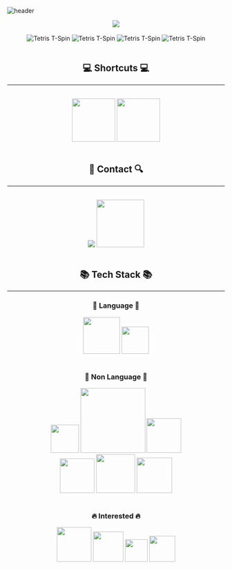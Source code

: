 ![header](https://capsule-render.vercel.app/api?type=waving&color=auto&height=280&section=header&text=HI!%20I'm%20IDpluto!&fontSize=90)

<div align="center">
<div>
<a href="https://hits.seeyoufarm.com"><img src="https://hits.seeyoufarm.com/api/count/incr/badge.svg?url=https%3A%2F%2Fgithub.com%2FIDpluto&count_bg=%239CCCFA&title_bg=%23555555&icon=github.svg&icon_color=%23E7E7E7&title=github&edge_flat=false"/></a>
<br><br>
<img src="https://media.tenor.com/GKChYKFfE30AAAAi/tspin-tetris.gif" alt="Tetris T-Spin">
<img src="https://media.tenor.com/GKChYKFfE30AAAAi/tspin-tetris.gif" alt="Tetris T-Spin">
<img src="https://media.tenor.com/GKChYKFfE30AAAAi/tspin-tetris.gif" alt="Tetris T-Spin">
<img src="https://media.tenor.com/GKChYKFfE30AAAAi/tspin-tetris.gif" alt="Tetris T-Spin">
<br><br>
<h2>💻 Shortcuts 💻</h2>
<hr/>
</div>
<br>
<a href="https://42seoul.kr/seoul42/main/view">
  <img src="https://img.shields.io/badge/42Seoul-000000?style=flat&amp;logo=42&amp;logoColor=white/" width="100"></a>
  <a href="https://idpluto.github.io/">
  <img src="https://img.shields.io/badge/Tech%20Blog-01DF3A?style=flat&logo=github&logoColor=white/" width="100"></a>
<br><br>
<h2>🔎 Contact 🔍</h2>
<hr/>
<br>
<a href="mailto:d0013159@gmail.com">
<img src="https://camo.githubusercontent.com/2f8811a5ba09ba6f49d4f9e2d95da494125747f0e08eafac1e1c3e7f94827eea/68747470733a2f2f696d672e736869656c64732e696f2f62616467652f476d61696c2d4541343333353f7374796c653d666f722d7468652d6261646765266c6f676f3d476d61696c266c6f676f436f6c6f723d7768697465" data-canonical-src="https://img.shields.io/badge/Gmail-EA4335?style=for-the-badge&amp;logo=Gmail&amp;logoColor=white" style="max-width: 100%;"></a>
<img src="https://img.shields.io/badge/Discord-%235865F2.svg?style=for-the-badge&logo=discord&logoColor=white" width="110">
<div>
<br>
<h2>📚 Tech Stack 📚</h2>
<hr/>
<h3>📗 Language 📗</h3>
<img src="https://img.shields.io/badge/python-3670A0?style=for-the-badge&logo=python&logoColor=ffdd54" width="85">
<img src="https://img.shields.io/badge/c++-%2300599C.svg?style=for-the-badge&logo=c%2B%2B&logoColor=white" width="63">
<br><br>
<h3>📘 Non Language 📘</h3>
<img src="https://img.shields.io/badge/Fusion360-orange?style=flat"width="65"/>
<img src="https://img.shields.io/badge/3D Printing Technologies-blue?style=flat"width="150"/>
<img src="https://img.shields.io/badge/-Arduino-00979D?style=for-the-badge&logo=Arduino&logoColor=white" width="80"/>
<div>
<img src="https://img.shields.io/badge/docker-%230db7ed.svg?style=for-the-badge&logo=docker&logoColor=white" width="80">
<img src="https://img.shields.io/badge/InfluxDB-22ADF6?style=for-the-badge&logo=InfluxDB&logoColor=white" width="90">
<img src="https://img.shields.io/badge/grafana-%23F46800.svg?style=for-the-badge&logo=grafana&logoColor=white" width="82">
</div>
<br>
<h3>🔥 Interested 🔥</h3>

<img src="https://img.shields.io/badge/spring-%236DB33F.svg?style=for-the-badge&logo=spring&logoColor=white" width="80">
<img src="https://img.shields.io/badge/swift-F54A2A?style=for-the-badge&logo=swift&logoColor=white" width="70">
<img src="https://img.shields.io/badge/go-%2300ADD8.svg?style=for-the-badge&logo=go&logoColor=white" width="52">
<img src="https://img.shields.io/badge/java-%23ED8B00.svg?style=for-the-badge&logo=openjdk&logoColor=white" width="60">
</div>
</div>


<!--
**IDpluto/IDpluto** is a ✨ _special_ ✨ repository because its `README.md` (this file) appears on your GitHub profile.

Here are some ideas to get you started:

- 🔭 I’m currently working on ...
- 🌱 I’m currently learning ...
- 👯 I’m looking to collaborate on ...
- 🤔 I’m looking for help with ...
- 💬 Ask me about ...
- 📫 How to reach me: ...
- 😄 Pronouns: ...
- ⚡ Fun fact: ...
-->
